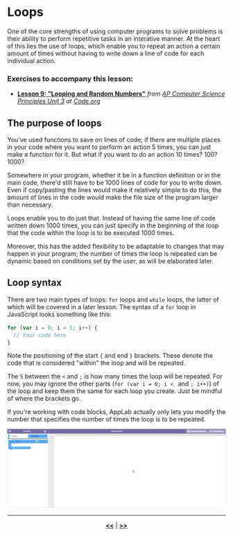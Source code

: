# Loops

One of the core strengths of using computer programs to solve problems is their ability to perform repetitive tasks in an interative manner. At the heart of this lies the use of loops, which enable you to repeat an action a certain amount of times without having to write down a line of code for each individual action.

### Exercises to accompany this lesson:

<ul>

<li><b><a href="https://studio.code.org/s/csp3-2019/stage/9/puzzle/1" target="_blank">Lesson 9: "Looping and Random Numbers"</a></b> <i>from <a href="https://studio.code.org/s/csp3-2019">AP Computer Science Principles Unit 3</a> at <a href="https://code.org">Code.org</a></i></li>

</ul>

## The purpose of loops

You've used functions to save on lines of code; if there are multiple places in your code where you want to perform an action 5 times, you can just make a function for it. But what if you want to do an action 10 times? 100? 1000?

Somewhere in your program, whether it be in a function definition or in the main code, there'd still have to be 1000 lines of code for you to write down. Even if copy/pasting the lines would make it relatively simple to do this, the amount of lines in the code would make the file size of the program larger than necessary.

Loops enable you to do just that. Instead of having the same line of code written down 1000 times, you can just specify in the beginning of the loop that the code within the loop is to be executed 1000 times.

Moreover, this has the added flexibility to be adaptable to changes that may happen in your program; the number of times the loop is repeated can be dynamic based on conditions set by the user, as will be elaborated later.

## Loop syntax

There are two main types of loops: `for` loops and `while` loops, the latter of which will be covered in a later lesson. The syntax of a `for` loop in JavaScript looks something like this:

```javascript
for (var i = 0; i < 5; i++) {
  // Your code here
}
```

Note the positioning of the start `{` and end `}` brackets. These denote the code that is considered "within" the loop and will be repeated.

The `5` between the `<` and `;` is how many times the loop will be repeated. For now, you may ignore the other parts (`for (var i = 0; i < ` and `; i++)`) of the loop and keep them the same for each loop you create. Just be mindful of where the brackets go.

If you're working with code blocks, AppLab actually only lets you modify the number that specifies the number of times the loop is to be repeated.

![00](https://raw.githubusercontent.com/sBondoc/OAI-Summer-2019/master/assets/lesson-04/00.gif "Only the repetition count for a loop can be modified in Applab code blocks.")



---

<div align="center"><a href = "https://sbondoc.github.io/OAI-Summer-2019/pages/lessons/lesson-03.html"><b><<</b></a> | <a href = "https://sbondoc.github.io/OAI-Summer-2019/pages/lessons/lesson-05.html"><b>>></b></a></div>
